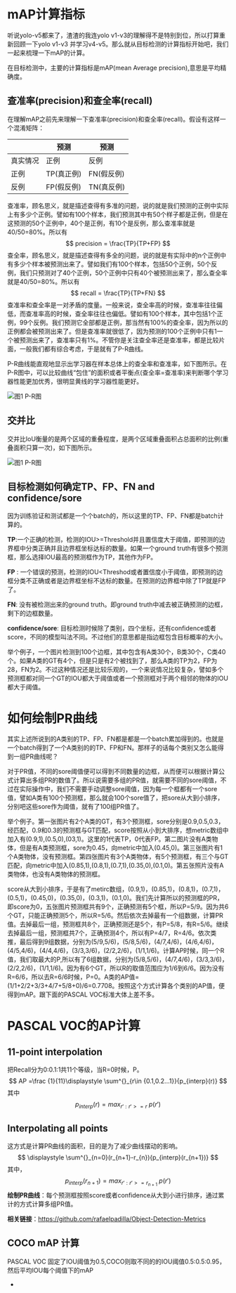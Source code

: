 # mAP计算指标

听说yolo-v5都来了，渣渣的我连yolo v1-v3的理解得不是特别到位，所以打算重新回顾一下yolo v1-v3 并学习v4-v5。那么就从目标检测的计算指标开始吧，我们一起来梳理一下mAP的计算。

在目标检测中，主要的计算指标是mAP(mean Average precision),意思是平均精确度。

## 查准率(precision)和查全率(recall)

在理解mAP之前先来理解一下查准率(precision)和查全率(recall)。假设有这样一个混淆矩阵：

|          | 预测       | 预测       |
| -------- | ---------- | ---------- |
| 真实情况 | 正例       | 反例       |
| 正例     | TP(真正例) | FN(假反例) |
| 反例     | FP(假反例) | TN(真反例) |

查准率，顾名思义，就是描述查得有多准的问题，说的就是我们预测的正例中实际上有多少个正例。譬如有100个样本，我们预测其中有50个样子都是正例，但是在这预测的50个正例中，40个是正例，有10个是反例，那么查准率就是40/50=80%。所以有
$$
precision = \frac{TP}{TP+FP}
$$
查全率，顾名思义，就是描述查得有多全的问题，说的就是有实际中的n个正例中有多少个样本被预测出来了。譬如我们有100个样本，包括50个正例，50个反例，我们只预测对了40个正例，50个正例中只有40个被预测出来了，那么查全率就是40/50=80%。所以有
$$
recall = \frac{TP}{TP+FN}
$$
查准率和查全率是一对矛盾的度量。一般来说，查全率高的时候，查准率往往偏低，而查准率高的时候，查全率往往也偏低。譬如有100个样本，其中包括1个正例，99个反例。我们预测它全部都是正例，那当然有100%的查全率，因为所以的正例都会被预测出来了。但是查准率就很低了，因为预测的100个正例中只有1一个被预测出来了，查准率只有1%。不管你是关注查全率还是查准率，都是比较片面，一般我们都有综合考虑，于是就有了P-R曲线。

P-R曲线能直观地显示出学习器在样本总体上的查全率和查准率，如下图所示。在P-R图中，可以比较曲线“包住”的面积或者平衡点(查全率=查准率)来判断哪个学习器性能更加优秀，很明显黄线的学习器性能更好。

![图1 P-R图](https://gitee.com/weifagan/MyPic/raw/master/img/PR_.png)



## 交并比

交并比IoU衡量的是两个区域的重叠程度，是两个区域重叠面积占总面积的比例(重叠面积只算一次)，如下图所示。

![图1 P-R图](https://gitee.com/weifagan/MyPic/raw/master/img/IOU1.png)





## 目标检测如何确定TP、FP、FN and confidence/sore

因为训练验证和测试都是一个个batch的，所以这里的TP、FP、FN都是batch计算的。

**TP**:一个正确的检测，检测的IOU>=Threshold并且置信度大于阈值，即预测的边界框中分类正确并且边界框坐标达标的数量。如果一个ground truth有很多个预测框，那么选择IOU最高的预测框作为TP，其他作为FP。

**FP** : 一个错误的预测，检测的IOU<Threshod或者置信度小于阈值，即预测的边框分类不正确或者是边界框坐标不达标的数量。在预测的边界框中除了TP就是FP了。

**FN**: 没有被检测出来的ground truth。即ground truth中减去被正确预测的边框，剩下的边框数量。

**confidence/sore**: 目标检测时候除了类别，四个坐标，还有confidence或者score，不同的模型叫法不同。不过他们的意思都是指边框包含目标概率的大小。

举个例子，一个图片检测到100个边框，其中包含有A类30个，B类30个，C类40个。如果A类的GT有4个，但是只是有2个被找到了，那么A类的TP为2，FP为28，FN为2。不过这种情况还是比较乐观的，一个来说情况比较复杂，譬如多个预测框都对同一个GT的IOU都大于阈值或者一个预测框对于两个相邻的物体的IOU都大于阈值。

# 如何绘制PR曲线

其实上述所说到的A类别的TP、FP、FN都是都是一个batch累加得到的。也就是一个batch得到了一个A类别的的TP、FP和FN。那样子的话每个类别又怎么能得到一组PR曲线呢？

对于PR值，不同的sore阈值便可以得到不同数量的边框，从而便可以根据计算公式计算出多组PR的数值了。所以说需要多组的PR值，就需要不同的sore阈值，不过在实际操作中，我们不需要手动调整sore阈值，因为每一个框都有一个sore值，譬如A类有100个预测框，那么就会100个sore值了，把sore从大到小排序，分别吧这些sore作为阈值，就有了100组PR值了。

举个例子。第一张图片有2个A类的GT，有3个预测框，sore分别是0.9,0.5,0.3，经匹配，0.9和0.3的预测框与GT匹配，score按照从小到大排序，想metric数组中加入有(0.9,1),(0.5,0),(03,1)。这里的1代表TP，0代表FP。第二图片没有A类物体，但是有A类预测框，sore为0.45，向metric中加入(0.45,0)。第三张图片有1个A类物体，没有预测框。第四张图片有3个A类物体，有5个预测框，有三个与GT匹配，向metric中加入(0.85,1),(0.8,1),(0.7,1),(0.35,0),(0.1,0)。第五张照片没有A类物体，也没有A类物体的预测框。

score从大到小排序，于是有了metirc数组，(0.9,1)，(0.85,1)，(0.8,1)，(0.7,1)，(0.5,1)，(0.45,0)，(0.35,0)，(0.3,1)，(0.1,0)。我们先计算所以的预测框的PR，即score为0，五张图片预测框共有9个，正确预测有5个框，所以P=5/9。因为共6个GT，只能正确预测5个，所以R=5/6。然后依次去掉最有一个组数据，计算PR值。去掉最后一组，预测框共8个，正确预测还是5个，有P=5/8，有R=5/6。继续去掉最后一组，预测框共7个，正确预测4个，所以有P=4/7，R=4/6。依次类推，最后得到9组数据，分别为(5/9,5/6)，(5/8,5/6)，(4/7,4/6)，(4/6,4/6)，(4/5,4/6)，(4/4,4/6)，(3/3,3/6)，(2/2,2/6)，(1/1,1/6)。计算AP时候，同一个R值，我们取最大的P,所以有了6组数据，分别为(5/8,5/6)，(4/7,4/6)，(3/3,3/6)，(2/2,2/6)，(1/1,1/6)。因为有6个GT，所以R的取值范围应为1/6到6/6。因为没有R=6/6，所以去R=6/6时候，P=0。A类的AP值=(1/1+2/2+3/3+4/7+5/8+0)/6=0.7708。按照这个方式计算各个类别的AP值，便得到mAP。跟下面的PASCAL VOC标准大体上差不多。

# PASCAL VOC的AP计算

## 11-point interpolation

把Recall分为0:0.1:1共11个等级，当R=0时候，P。
$$
AP =\frac {1}{11}\displaystyle \sum^{}_{r\in {0.1,0.2...1}}{p_{interp}(r)}
$$
其中
$$
p_{interp}(r)=max^{}_{r':r'>=r}\ p(r')
$$

## Interpolating all points

这方式是计算PR曲线的面积，目的是为了减少曲线摆动的影响。
$$
\displaystyle \sum^{}_{n=0}(r_{n+1}-r_{n}){p_{interp}(r_{n+1})}
$$
其中，
$$
p_{interp}(r_{n+1})=max^{}_{r':r'>=r_{n+1}}\ p(r')
$$
**绘制PR曲线**：每个预测框按照score或者confidence从大到小进行排序，通过累计的方式计算多组PR值。

**相关链接**：https://github.com/rafaelpadilla/Object-Detection-Metrics

## COCO mAP 计算

PASCAL VOC 固定了IOU阈值为0.5,COCO则取不同的的IOU阈值0.5:0.5:0.95，然后平均IOU每个阈值下的mAP







* 